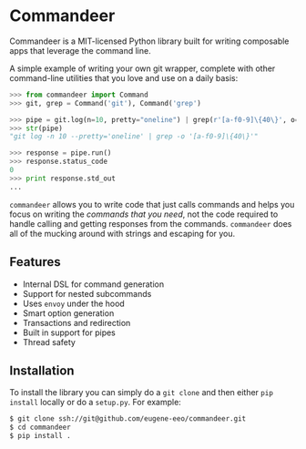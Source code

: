Commandeer
==========

Commandeer is a MIT-licensed Python library built for writing
composable apps that leverage the command line.

A simple example of writing your own git wrapper, complete
with other command-line utilities that you love and use on
a daily basis:

```python
>>> from commandeer import Command
>>> git, grep = Command('git'), Command('grep')

>>> pipe = git.log(n=10, pretty="oneline") | grep(r'[a-f0-9]\{40\}', o=None)
>>> str(pipe)
"git log -n 10 --pretty='oneline' | grep -o '[a-f0-9]\{40\}'"

>>> response = pipe.run()
>>> response.status_code
0
>>> print response.std_out
...
```

`commandeer` allows you to write code that just calls commands
and helps you focus on writing the _commands that you need_,
not the code required to handle calling and getting responses
from the commands. `commandeer` does all of the mucking around
with strings and escaping for you.


## Features

 - Internal DSL for command generation
 - Support for nested subcommands
 - Uses `envoy` under the hood
 - Smart option generation
 - Transactions and redirection
 - Built in support for pipes
 - Thread safety


## Installation

To install the library you can simply do a `git clone` and then
either `pip install` locally or do a `setup.py`. For example:

```bash
$ git clone ssh://git@github.com/eugene-eeo/commandeer.git
$ cd commandeer
$ pip install .
```
